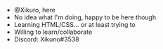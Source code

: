 - @Xikuro, here
- No idea what I'm doing, happy to be here though
- Learning HTML/CSS... or at least trying to
- Willing to learn/collaborate
- Discord: Xikuno#3538

<!---
Xikuro/Xikuro is a ✨ special ✨ repository because its `README.md` (this file) appears on your GitHub profile.
You can click the Preview link to take a look at your changes.
--->
